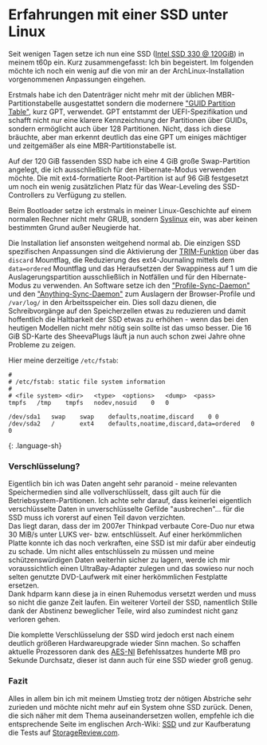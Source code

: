 # Erfahrungen mit einer SSD unter Linux

Seit wenigen Tagen setze ich nun eine SSD ([Intel SSD 330 @ 120GiB](http://ark.intel.com/products/67287/Intel-SSD-330-Series-(120GB-SATA-6Gbs-25nm-MLC))) in meinem t60p ein. Kurz zusammengefasst: Ich bin begeistert.
Im folgenden möchte ich noch ein wenig auf die von mir an der ArchLinux-Installation vorgenommenen Anpassungen eingehen.

Erstmals habe ich den Datenträger nicht mehr mit der üblichen MBR-Partitionstabelle ausgestattet sondern die modernere ["GUID Partition Table"](https://wiki.archlinux.org/index.php/GPT), 
kurz GPT, verwendet. GPT entstammt der UEFI-Spezifikation und schafft nicht nur eine klarere Kennzeichnung der Partitionen über GUIDs, sondern ermöglicht auch über 128 Partitionen. Nicht, 
dass ich diese bräuchte, aber man erkennt deutlich das eine GPT um einiges mächtiger und zeitgemäßer als eine MBR-Partitionstabelle ist. 

Auf der 120 GiB fassenden SSD habe ich eine 4 GiB große Swap-Partition angelegt, die ich ausschließlich für den Hibernate-Modus verwenden möchte. Die mit ext4-formatierte Root-Partition
ist auf 96 GiB festgesetzt um noch ein wenig zusätzlichen Platz für das Wear-Leveling des SSD-Controllers zu Verfügung zu stellen.

Beim Bootloader setze ich erstmals in meiner Linux-Geschichte auf einem normalen Rechner nicht mehr GRUB, sondern [Syslinux](https://wiki.archlinux.org/index.php/Syslinux) ein, was aber keinen bestimmten Grund außer Neugierde hat.

Die Installation lief ansonsten weitgehend normal ab. Die einzigen SSD spezifischen Anpassungen sind die Aktivierung der [TRIM-Funktion](http://en.wikipedia.org/wiki/TRIM) über das `discard` Mountflag,
die Reduzierung des ext4-Journaling mittels dem `data=ordered` Mountflag und das Heraufsetzen der Swappiness auf 1 um die Auslagerungspartition ausschließlich in Notfällen und für den Hibernate-Modus
zu verwenden. An Software setze ich den ["Profile-Sync-Daemon"](https://wiki.archlinux.org/index.php/Profile-sync-daemon) und den ["Anything-Sync-Daemon"](https://wiki.archlinux.org/index.php/Anything-sync-daemon) 
zum Auslagern der Browser-Profile und `/var/log/` in den Arbeitsspeicher ein.
Dies soll dazu dienen, die Schreibvorgänge auf den Speicherzellen etwas zu reduzieren und damit hoffentlich die Haltbarkeit der SSD etwas zu erhöhen - wenn das bei den heutigen Modellen nicht mehr
nötig sein sollte ist das umso besser. Die 16 GiB SD-Karte des SheevaPlugs läuft ja nun auch schon zwei Jahre ohne Probleme zu zeigen.

Hier meine derzeitige `/etc/fstab`:

~~~
# 
# /etc/fstab: static file system information
#
# <file system>	<dir>	<type>	<options>	<dump>	<pass>
tmpfs	/tmp	tmpfs	nodev,nosuid	0	0

/dev/sda1	swap	swap	defaults,noatime,discard	0 0
/dev/sda2	/		ext4	defaults,noatime,discard,data=ordered	0 0
~~~
{: .language-sh}

### Verschlüsselung?

Eigentlich bin ich was Daten angeht sehr paranoid - meine relevanten Speichermedien sind alle vollverschlüsselt, dass gilt auch für die Betriebsystem-Partitionen. Ich achte sehr darauf,
dass keinerlei eigentlich verschlüsselte Daten in unverschlüsselte Gefilde "ausbrechen"... für die SSD muss ich vorerst auf einen Teil davon verzichten.  
Das liegt daran, dass der im 2007er Thinkpad verbaute Core-Duo nur etwa 30 MiB/s unter LUKS ver- bzw. entschlüsselt. Auf einer herkömmlichen Platte konnte ich das noch verkraften, eine SSD ist mir dafür aber eindeutig zu schade. Um nicht alles entschlüsseln zu müssen und meine schützenswürdigen Daten weiterhin sicher zu lagern, werde ich mir voraussichtlich einen UltraBay-Adapter zulegen und
das sowieso nur noch selten genutzte DVD-Laufwerk mit einer herkömmlichen Festplatte ersetzen.   
Dank hdparm kann diese ja in einen Ruhemodus versetzt werden und muss so nicht die ganze Zeit laufen. Ein weiterer Vorteil der SSD, namentlich Stille dank der Abstinenz beweglicher Teile, wird also zumindest nicht ganz verloren gehen. 

Die komplette Verschlüsselung der SSD wird jedoch erst nach einem deutlich größeren Hardwareupgrade wieder Sinn machen. So schaffen aktuelle Prozessoren dank des [AES-NI](http://en.wikipedia.org/wiki/AES_instruction_set) Befehlssatzes hunderte MB pro Sekunde Durchsatz, dieser ist dann auch für eine SSD wieder groß genug. 

### Fazit

Alles in allem bin ich mit meinem Umstieg trotz der nötigen Abstriche sehr zurieden und möchte nicht mehr auf ein System ohne SSD zurück. Denen, die sich näher mit dem Thema auseinandersetzen wollen, empfehle ich die entsprechende Seite im englischen Arch-Wiki: [SSD](https://wiki.archlinux.org/index.php/SSD) und zur Kaufberatung die Tests auf [StorageReview.com](http://www.storagereview.com/).
